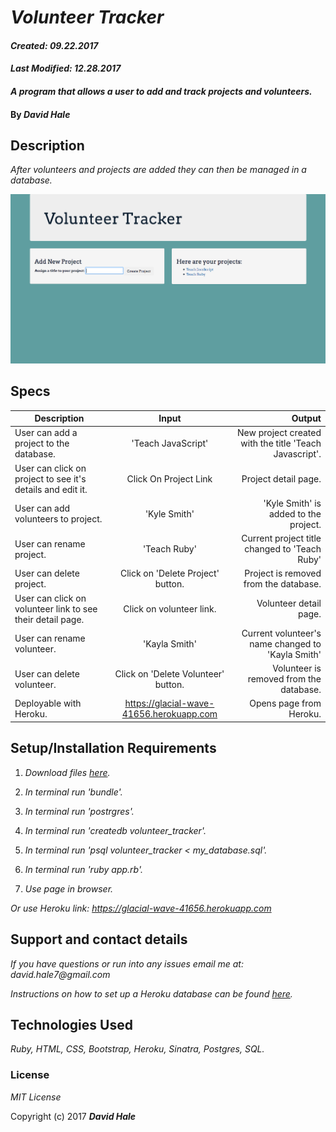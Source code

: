 # _Volunteer Tracker_

#### _Created: 09.22.2017_
#### _Last Modified: 12.28.2017_

#### _A program that allows a user to add and track projects and volunteers._

#### By _David Hale_

## Description

_After volunteers and projects are added they can then be managed in a database._

![Screenshot](https://github.com/phuzisham/volunteer_tracker/blob/master/img/cap.png "Screen Capture")

## Specs

| Description        | Input           | Output  |
| ------------- |:-------------:| -----:|
| User can add a project to the database. | 'Teach JavaScript' | New project created with the title 'Teach Javascript'. |
| User can click on project to see it's details and edit it. | Click On Project Link | Project detail page. |
| User can add volunteers to project. | 'Kyle Smith' | 'Kyle Smith' is added to the project. |
| User can rename project. | 'Teach Ruby' | Current project title changed to 'Teach Ruby' |
| User can delete project. | Click on 'Delete Project' button. | Project is removed from the database. |
| User can click on volunteer link to see their detail page. | Click on volunteer link. | Volunteer detail page. |
| User can rename volunteer. | 'Kayla Smith' | Current volunteer's name changed to 'Kayla Smith' |
| User can delete volunteer. | Click on 'Delete Volunteer' button. | Volunteer is removed from the database. |
| Deployable with Heroku. | https://glacial-wave-41656.herokuapp.com | Opens page from Heroku. |


## Setup/Installation Requirements

1. _Download files [here](https://github.com/phuzisham/volunteer_tracker.git)._

2. _In terminal run 'bundle'._

3. _In terminal run 'postrgres'._

4. _In terminal run 'createdb volunteer_tracker'._

5. _In terminal run 'psql volunteer_tracker < my_database.sql'._

6. _In terminal run 'ruby app.rb'._

7. _Use page in browser._

_Or use Heroku link: https://glacial-wave-41656.herokuapp.com_

## Support and contact details

_If you have questions or run into any issues email me at: david.hale7@gmail.com_

_Instructions on how to set up a Heroku database can be found [here](https://github.com/CodingTea17/viper-volunteers)._

## Technologies Used

_Ruby, HTML, CSS, Bootstrap, Heroku, Sinatra, Postgres, SQL._

### License

*MIT License*

Copyright (c) 2017 **_David Hale_**

